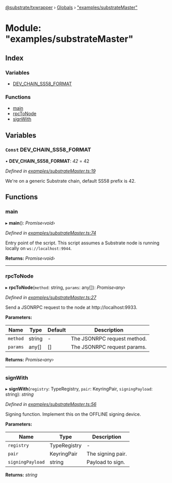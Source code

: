 [@substrate/txwrapper](../README.md) › [Globals](../globals.md) › ["examples/substrateMaster"](_examples_substratemaster_.md)

# Module: "examples/substrateMaster"

## Index

### Variables

* [DEV_CHAIN_SS58_FORMAT](_examples_substratemaster_.md#const-dev_chain_ss58_format)

### Functions

* [main](_examples_substratemaster_.md#main)
* [rpcToNode](_examples_substratemaster_.md#rpctonode)
* [signWith](_examples_substratemaster_.md#signwith)

## Variables

### `Const` DEV_CHAIN_SS58_FORMAT

• **DEV_CHAIN_SS58_FORMAT**: *42* = 42

*Defined in [examples/substrateMaster.ts:19](https://github.com/paritytech/txwrapper/blob/fc81d5b/examples/substrateMaster.ts#L19)*

We're on a generic Substrate chain, default SS58 prefix is 42.

## Functions

###  main

▸ **main**(): *Promise‹void›*

*Defined in [examples/substrateMaster.ts:74](https://github.com/paritytech/txwrapper/blob/fc81d5b/examples/substrateMaster.ts#L74)*

Entry point of the script. This script assumes a Substrate node is running
locally on `ws://localhost:9944`.

**Returns:** *Promise‹void›*

___

###  rpcToNode

▸ **rpcToNode**(`method`: string, `params`: any[]): *Promise‹any›*

*Defined in [examples/substrateMaster.ts:27](https://github.com/paritytech/txwrapper/blob/fc81d5b/examples/substrateMaster.ts#L27)*

Send a JSONRPC request to the node at http://localhost:9933.

**Parameters:**

Name | Type | Default | Description |
------ | ------ | ------ | ------ |
`method` | string | - | The JSONRPC request method. |
`params` | any[] | [] | The JSONRPC request params.  |

**Returns:** *Promise‹any›*

___

###  signWith

▸ **signWith**(`registry`: TypeRegistry, `pair`: KeyringPair, `signingPayload`: string): *string*

*Defined in [examples/substrateMaster.ts:56](https://github.com/paritytech/txwrapper/blob/fc81d5b/examples/substrateMaster.ts#L56)*

Signing function. Implement this on the OFFLINE signing device.

**Parameters:**

Name | Type | Description |
------ | ------ | ------ |
`registry` | TypeRegistry | - |
`pair` | KeyringPair | The signing pair. |
`signingPayload` | string | Payload to sign.  |

**Returns:** *string*
